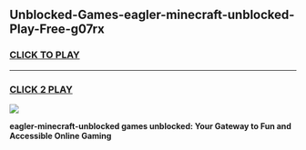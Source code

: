 
## Unblocked-Games-eagler-minecraft-unblocked-Play-Free-g07rx
<h3>
<a href="https://premium76.site?title=eagler-minecraft-unblocked&ref=18A1">CLICK TO PLAY</a></h3>
<hr>

<h3>
<a href="https://premium76.site?title=eagler-minecraft-unblocked&ref=18A1">CLICK 2 PLAY</a>
  
</h3>

<a href="https://premium76.site?title=eagler-minecraft-unblocked&ref=18A1"><img src="https://clearcache.store/games.png"></a>


**eagler-minecraft-unblocked games unblocked: Your Gateway to Fun and Accessible Online Gaming**
